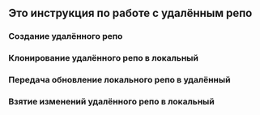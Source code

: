 ## Это инструкция по работе с удалённым репо

### Создание удалённого репо


### Клонирование удалённого репо в локальный


### Передача обновление локального репо в удалённый


### Взятие изменений удалённого репо в локальный


